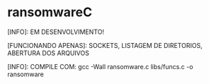 # ransomwareC

[INFO]: EM DESENVOLVIMENTO!

[FUNCIONANDO APENAS]: SOCKETS, LISTAGEM DE DIRETORIOS, ABERTURA DOS ARQUIVOS

[INFO]: COMPILE COM: gcc -Wall ransomware.c libs/funcs.c -o ransomware
